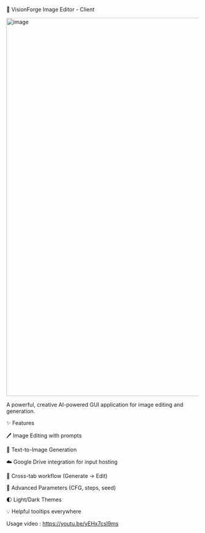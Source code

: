 🎨 VisionForge Image Editor -  Client


<img width="1240" height="992" alt="image" src="https://github.com/user-attachments/assets/4e337ff4-cc33-4802-9ede-e6e846c9a5c4" />


A powerful, creative AI-powered GUI application for image editing and generation.


✨ Features

🖊️ Image Editing with prompts

🎨 Text-to-Image Generation

☁️ Google Drive integration for input hosting

🔄 Cross-tab workflow (Generate → Edit)

🎯 Advanced Parameters (CFG, steps, seed)

🌓 Light/Dark Themes

💡 Helpful tooltips everywhere

Usage video :
https://youtu.be/yEHx7csl9ms
